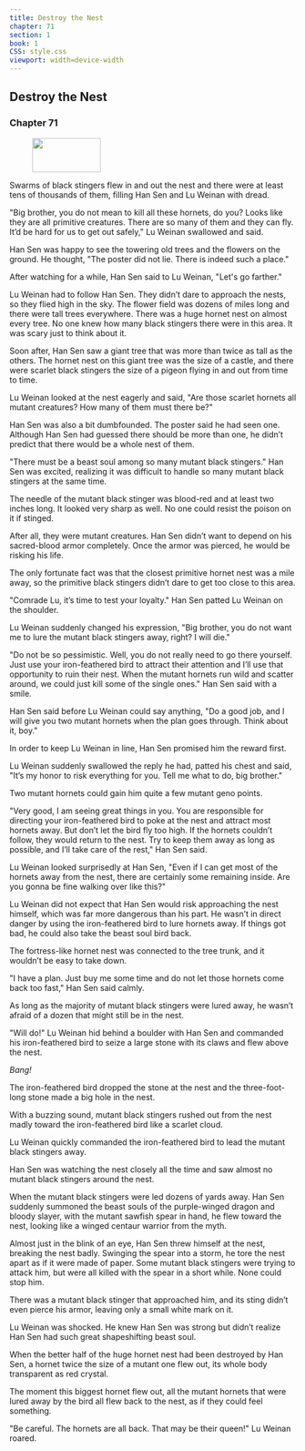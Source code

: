 ```yaml
---
title: Destroy the Nest
chapter: 71
section: 1
book: 1
CSS: style.css
viewport: width=device-width
---
```


## Destroy the Nest

### Chapter 71

<figure>
	<img src="../Images/gem.gif" alt="" id="gem" width="120" height="60" />
</figure>

Swarms of black stingers flew in and out the nest and there were at least tens of thousands of them, filling Han Sen and Lu Weinan with dread.

"Big brother, you do not mean to kill all these hornets, do you? Looks like they are all primitive creatures. There are so many of them and they can fly. It’d be hard for us to get out safely," Lu Weinan swallowed and said.

Han Sen was happy to see the towering old trees and the flowers on the ground. He thought, "The poster did not lie. There is indeed such a place."

After watching for a while, Han Sen said to Lu Weinan, "Let's go farther."

Lu Weinan had to follow Han Sen. They didn’t dare to approach the nests, so they flied high in the sky. The flower field was dozens of miles long and there were tall trees everywhere. There was a huge hornet nest on almost every tree. No one knew how many black stingers there were in this area. It was scary just to think about it.

Soon after, Han Sen saw a giant tree that was more than twice as tall as the others. The hornet nest on this giant tree was the size of a castle, and there were scarlet black stingers the size of a pigeon flying in and out from time to time.

Lu Weinan looked at the nest eagerly and said, "Are those scarlet hornets all mutant creatures? How many of them must there be?"

Han Sen was also a bit dumbfounded. The poster said he had seen one. Although Han Sen had guessed there should be more than one, he didn’t predict that there would be a whole nest of them.

"There must be a beast soul among so many mutant black stingers." Han Sen was excited, realizing it was difficult to handle so many mutant black stingers at the same time.

The needle of the mutant black stinger was blood-red and at least two inches long. It looked very sharp as well. No one could resist the poison on it if stinged.

After all, they were mutant creatures. Han Sen didn’t want to depend on his sacred-blood armor completely. Once the armor was pierced, he would be risking his life.

The only fortunate fact was that the closest primitive hornet nest was a mile away, so the primitive black stingers didn’t dare to get too close to this area.

"Comrade Lu, it’s time to test your loyalty." Han Sen patted Lu Weinan on the shoulder.

Lu Weinan suddenly changed his expression, "Big brother, you do not want me to lure the mutant black stingers away, right? I will die."

"Do not be so pessimistic. Well, you do not really need to go there yourself. Just use your iron-feathered bird to attract their attention and I’ll use that opportunity to ruin their nest. When the mutant hornets run wild and scatter around, we could just kill some of the single ones." Han Sen said with a smile.

Han Sen said before Lu Weinan could say anything, "Do a good job, and I will give you two mutant hornets when the plan goes through. Think about it, boy."

In order to keep Lu Weinan in line, Han Sen promised him the reward first.

Lu Weinan suddenly swallowed the reply he had, patted his chest and said, "It’s my honor to risk everything for you. Tell me what to do, big brother."

Two mutant hornets could gain him quite a few mutant geno points.

"Very good, I am seeing great things in you. You are responsible for directing your iron-feathered bird to poke at the nest and attract most hornets away. But don’t let the bird fly too high. If the hornets couldn’t follow, they would return to the nest. Try to keep them away as long as possible, and I’ll take care of the rest," Han Sen said.

Lu Weinan looked surprisedly at Han Sen, "Even if I can get most of the hornets away from the nest, there are certainly some remaining inside. Are you gonna be fine walking over like this?"

Lu Weinan did not expect that Han Sen would risk approaching the nest himself, which was far more dangerous than his part. He wasn’t in direct danger by using the iron-feathered bird to lure hornets away. If things got bad, he could also take the beast soul bird back.

The fortress-like hornet nest was connected to the tree trunk, and it wouldn’t be easy to take down.

"I have a plan. Just buy me some time and do not let those hornets come back too fast," Han Sen said calmly.

As long as the majority of mutant black stingers were lured away, he wasn’t afraid of a dozen that might still be in the nest.

"Will do!" Lu Weinan hid behind a boulder with Han Sen and commanded his iron-feathered bird to seize a large stone with its claws and flew above the nest.

*Bang!*

The iron-feathered bird dropped the stone at the nest and the three-foot-long stone made a big hole in the nest.

With a buzzing sound, mutant black stingers rushed out from the nest madly toward the iron-feathered bird like a scarlet cloud.

Lu Weinan quickly commanded the iron-feathered bird to lead the mutant black stingers away.

Han Sen was watching the nest closely all the time and saw almost no mutant black stingers around the nest.

When the mutant black stingers were led dozens of yards away. Han Sen suddenly summoned the beast souls of the purple-winged dragon and bloody slayer, with the mutant sawfish spear in hand, he flew toward the nest, looking like a winged centaur warrior from the myth.

Almost just in the blink of an eye, Han Sen threw himself at the nest, breaking the nest badly. Swinging the spear into a storm, he tore the nest apart as if it were made of paper. Some mutant black stingers were trying to attack him, but were all killed with the spear in a short while. None could stop him.

There was a mutant black stinger that approached him, and its sting didn’t even pierce his armor, leaving only a small white mark on it.

Lu Weinan was shocked. He knew Han Sen was strong but didn’t realize Han Sen had such great shapeshifting beast soul.

When the better half of the huge hornet nest had been destroyed by Han Sen, a hornet twice the size of a mutant one flew out, its whole body transparent as red crystal.

The moment this biggest hornet flew out, all the mutant hornets that were lured away by the bird all flew back to the nest, as if they could feel something.

"Be careful. The hornets are all back. That may be their queen!" Lu Weinan roared.